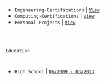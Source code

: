 <br />

- `Engineering-Certifications` | [`View`](https://github.com/kentlouisetonino/kentlouisetonino/blob/develop/certification/Computing.md) <br />
- `Computing-Certifications` | [`View`](https://github.com/kentlouisetonino/kentlouisetonino/blob/develop/certification/Computing.md) <br />
- `Personal-Projects` | [`View`](https://github.com/stars/kentlouisetonino/lists/engineering-projects) <br />


<br />
<br />

`Education`
#

- `High School` | [`06/2009 - 03/2013`](https://github.com/kentlouisetonino/kentlouisetonino/blob/develop/education/01-High-School.md)
